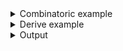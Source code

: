 <details><summary>Combinatoric example</summary>

```no_run
#[derive(Debug, Clone)]
pub struct Options {
    verbose: bool,
    crate_name: String,
    feature_name: Option<String>,
}

pub fn options() -> OptionParser<Options> {
    let verbose = short('v')
        .long("verbose")
        .help("Display detailed information")
        .switch();

    let crate_name = positional("CRATE").help("Crate name to use");

    let feature_name = positional("FEATURE")
        .help("Display information about this feature")
        .optional();

    construct!(Options {
        verbose,
        // You must place positional items and commands after
        // all other parsers
        crate_name,
        feature_name
    })
    .to_options()
}
```

</details>
<details><summary>Derive example</summary>

```no_run
#[derive(Debug, Clone, Bpaf)]
#[bpaf(options)]
pub struct Options {
    /// Display detailed information
    #[bpaf(short, long)]
    verbose: bool,

    // You must place positional items and commands after
    // all other parsers
    #[bpaf(positional("CRATE"))]
    /// Crate name to use
    crate_name: String,

    #[bpaf(positional("FEATURE"))]
    /// Display information about this feature
    feature_name: Option<String>,
}
```

</details>
<details><summary>Output</summary>

Positional items show up in a separate group of arguments if they contain a help message,
otherwise they will show up only in **Usage** part.


<div class='bpaf-doc'>
$ app --help<br>
<p><b>Usage</b>: <tt><b>app</b></tt> [<tt><b>-v</b></tt>] <tt><i>CRATE</i></tt> [<tt><i>FEATURE</i></tt>]</p><p><div>
<b>Available positional items:</b></div><dl><dt><tt><i>CRATE</i></tt></dt>
<dd>Crate name to use</dd>
<dt><tt><i>FEATURE</i></tt></dt>
<dd>Display information about this feature</dd>
</dl>
</p><p><div>
<b>Available options:</b></div><dl><dt><tt><b>-v</b></tt>, <tt><b>--verbose</b></tt></dt>
<dd>Display detailed information</dd>
<dt><tt><b>-h</b></tt>, <tt><b>--help</b></tt></dt>
<dd>Prints help information</dd>
</dl>
</p>
<style>
div.bpaf-doc {
    padding: 14px;
    background-color:var(--code-block-background-color);
    font-family: "Source Code Pro", monospace;
    margin-bottom: 0.75em;
}
div.bpaf-doc dt { margin-left: 1em; }
div.bpaf-doc dd { margin-left: 3em; }
div.bpaf-doc dl { margin-top: 0; padding-left: 1em; }
div.bpaf-doc  { padding-left: 1em; }
</style>
</div>


You can mix positional items with regular items


<div class='bpaf-doc'>
$ app --verbose bpaf<br>
Options { verbose: true, crate_name: "bpaf", feature_name: None }
</div>


And since `bpaf` API expects to have non positional items consumed before positional ones - you
can use them in a different order. In this example `bpaf` corresponds to a `crate_name` field and
`--verbose` -- to `verbose`.


<div class='bpaf-doc'>
$ app bpaf --verbose<br>
Options { verbose: true, crate_name: "bpaf", feature_name: None }
</div>


In previous examples optional field `feature` was missing, this one contains it.


<div class='bpaf-doc'>
$ app bpaf autocomplete<br>
Options { verbose: false, crate_name: "bpaf", feature_name: Some("autocomplete") }
</div>


Users can use `--` to tell `bpaf` to treat remaining items as positionals - this might be
required to handle unusual items.


<div class='bpaf-doc'>
$ app bpaf -- --verbose<br>
Options { verbose: false, crate_name: "bpaf", feature_name: Some("--verbose") }
</div>


<div class='bpaf-doc'>
$ app -- bpaf --verbose<br>
Options { verbose: false, crate_name: "bpaf", feature_name: Some("--verbose") }
</div>


Without using `--` `bpaf` would only accept items that don't start with `-` as positional.


<div class='bpaf-doc'>
$ app --detailed<br>
Expected <tt><i>CRATE</i></tt>, got <b>--detailed</b>. Pass <tt><b>--help</b></tt> for usage information
<style>
div.bpaf-doc {
    padding: 14px;
    background-color:var(--code-block-background-color);
    font-family: "Source Code Pro", monospace;
    margin-bottom: 0.75em;
}
div.bpaf-doc dt { margin-left: 1em; }
div.bpaf-doc dd { margin-left: 3em; }
div.bpaf-doc dl { margin-top: 0; padding-left: 1em; }
div.bpaf-doc  { padding-left: 1em; }
</style>
</div>


<div class='bpaf-doc'>
$ app --verbose<br>
Expected <tt><i>CRATE</i></tt>, pass <tt><b>--help</b></tt> for usage information
<style>
div.bpaf-doc {
    padding: 14px;
    background-color:var(--code-block-background-color);
    font-family: "Source Code Pro", monospace;
    margin-bottom: 0.75em;
}
div.bpaf-doc dt { margin-left: 1em; }
div.bpaf-doc dd { margin-left: 3em; }
div.bpaf-doc dl { margin-top: 0; padding-left: 1em; }
div.bpaf-doc  { padding-left: 1em; }
</style>
</div>


You can use [`any`] to work around this restriction.
</details>